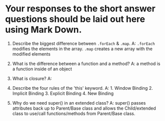 # Your responses to the short answer questions should be laid out here using Mark Down.
1. Describe the biggest difference between `.forEach` & `.map`.
    A: `.forEach` modifies the elements in the array. `.map` creates a new array with the modified elements 

2. What is the difference between a function and a method?
    A: a method is a function inside of an object

3. What is closure?
    A: 

4. Describe the four rules of the 'this' keyword.
    A: 1. Window Binding 2. Implicit Binding 3. Explicit Binding 4. New Binding

5. Why do we need super() in an extended class?
    A: super() passes attributes back up to Parent/Base class and allows the Child/extended class to use/call functions/methods from Parent/Base class.
